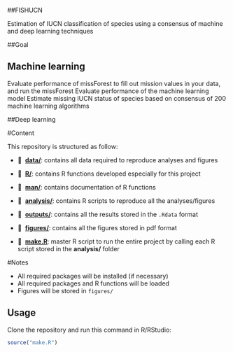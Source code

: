 ##FISHUCN

Estimation of IUCN classification of species using a consensus of machine and deep learning techniques

##Goal

## Machine learning
Evaluate performance of missForest to fill out mission values in your data, and run the missForest
Evaluate performance of the machine learning model
Estimate missing IUCN status of species based on consensus of 200 machine learning algorithms

##Deep learning

#Content

This repository is structured as follow:

- :file_folder: &nbsp;[**data/**](https://github.com/RaphSeguin/FISHUCN_clean/tree/master/data):
contains all data required to reproduce analyses and figures

- :file_folder: &nbsp;[**R/**](https://github.com/RaphSeguin/FISHUCN_clean/tree/master/R):
contains R functions developed especially for this project

- :file_folder: &nbsp;[**man/**](https://github.com/RaphSeguin/FISHUCN_clean/tree/master/man):
contains documentation of R functions

- :file_folder: &nbsp;[**analysis/**](https://github.com/RaphSeguin/FISHUCN_clean/tree/master/analysis):
contains R scripts to reproduce all the analyses/figures

- :file_folder: &nbsp;[**outputs/**](https://github.com/RaphSeguin/FISHUCN_clean/tree/master/outputs):
contains all the results stored in the `.Rdata` format

- :file_folder: &nbsp;[**figures/**](https://github.com/RaphSeguin/FISHUCN_clean/tree/master/figures):
contains all the figures stored in pdf format

- :page_facing_up: &nbsp;[**make.R**](https://github.com/RaphSeguin/FISHUCN_clean/tree/master/make.R):
master R script to run the entire project by calling each R script stored in the **analysis/** folder

#Notes

- All required packages will be installed (if necessary)
- All required packages and R functions will be loaded
- Figures will be stored in `figures/`

## Usage

Clone the repository and run this command in R/RStudio:

```r
source("make.R")
```
 

